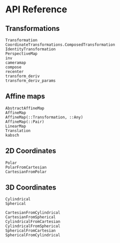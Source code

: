 # API Reference

## Transformations
```@docs
Transformation
CoordinateTransformations.ComposedTransformation
IdentityTransformation
PerspectiveMap
inv
cameramap
compose
recenter
transform_deriv
transform_deriv_params
```

## Affine maps
```@docs
AbstractAffineMap
AffineMap
AffineMap(::Transformation, ::Any)
AffineMap(::Pair)
LinearMap
Translation
kabsch
```

## 2D Coordinates
```@docs
Polar
PolarFromCartesian
CartesianFromPolar
```

## 3D Coordinates
```@docs
Cylindrical
Spherical
```

```@docs
CartesianFromCylindrical
CartesianFromSpherical
CylindricalFromCartesian
CylindricalFromSpherical
SphericalFromCartesian
SphericalFromCylindrical
```
